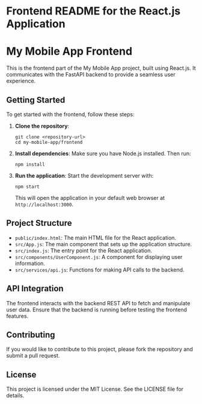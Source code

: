 # Frontend README for the React.js Application

# My Mobile App Frontend

This is the frontend part of the My Mobile App project, built using React.js. It communicates with the FastAPI backend to provide a seamless user experience.

## Getting Started

To get started with the frontend, follow these steps:

1. **Clone the repository**:
   ```
   git clone <repository-url>
   cd my-mobile-app/frontend
   ```

2. **Install dependencies**:
   Make sure you have Node.js installed. Then run:
   ```
   npm install
   ```

3. **Run the application**:
   Start the development server with:
   ```
   npm start
   ```
   This will open the application in your default web browser at `http://localhost:3000`.

## Project Structure

- `public/index.html`: The main HTML file for the React application.
- `src/App.js`: The main component that sets up the application structure.
- `src/index.js`: The entry point for the React application.
- `src/components/UserComponent.js`: A component for displaying user information.
- `src/services/api.js`: Functions for making API calls to the backend.

## API Integration

The frontend interacts with the backend REST API to fetch and manipulate user data. Ensure that the backend is running before testing the frontend features.

## Contributing

If you would like to contribute to this project, please fork the repository and submit a pull request.

## License

This project is licensed under the MIT License. See the LICENSE file for details.